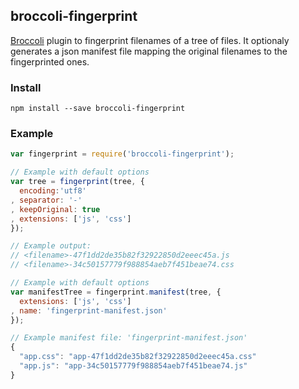 ## broccoli-fingerprint

[Broccoli](https://github.com/broccolijs/broccoli) plugin to fingerprint filenames of a tree of files. It optionaly generates a json manifest file mapping the original filenames to the fingerprinted ones.

### Install
```
npm install --save broccoli-fingerprint
```

### Example
```js
var fingerprint = require('broccoli-fingerprint');

// Example with default options
var tree = fingerprint(tree, {
  encoding:'utf8'
, separator: '-'
, keepOriginal: true
, extensions: ['js', 'css']
});

// Example output:
// <filename>-47f1dd2de35b82f32922850d2eeec45a.js
// <filename>-34c50157779f988854aeb7f451beae74.css

// Example with default options
var manifestTree = fingerprint.manifest(tree, {
  extensions: ['js', 'css']
, name: 'fingerprint-manifest.json'
});

// Example manifest file: 'fingerprint-manifest.json'
{
  "app.css": "app-47f1dd2de35b82f32922850d2eeec45a.css"
  "app.js": "app-34c50157779f988854aeb7f451beae74.js"
}

```

